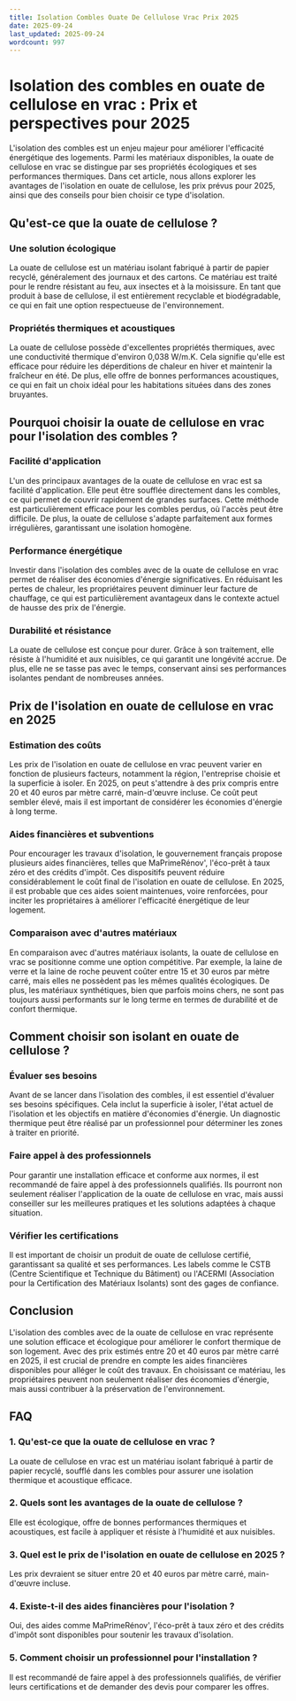 ```yaml
---
title: Isolation Combles Ouate De Cellulose Vrac Prix 2025
date: 2025-09-24
last_updated: 2025-09-24
wordcount: 997
---
```


# Isolation des combles en ouate de cellulose en vrac : Prix et perspectives pour 2025

L'isolation des combles est un enjeu majeur pour améliorer l'efficacité énergétique des logements. Parmi les matériaux disponibles, la ouate de cellulose en vrac se distingue par ses propriétés écologiques et ses performances thermiques. Dans cet article, nous allons explorer les avantages de l'isolation en ouate de cellulose, les prix prévus pour 2025, ainsi que des conseils pour bien choisir ce type d'isolation.

## Qu'est-ce que la ouate de cellulose ?

### Une solution écologique

La ouate de cellulose est un matériau isolant fabriqué à partir de papier recyclé, généralement des journaux et des cartons. Ce matériau est traité pour le rendre résistant au feu, aux insectes et à la moisissure. En tant que produit à base de cellulose, il est entièrement recyclable et biodégradable, ce qui en fait une option respectueuse de l'environnement.

### Propriétés thermiques et acoustiques

La ouate de cellulose possède d'excellentes propriétés thermiques, avec une conductivité thermique d'environ 0,038 W/m.K. Cela signifie qu'elle est efficace pour réduire les déperditions de chaleur en hiver et maintenir la fraîcheur en été. De plus, elle offre de bonnes performances acoustiques, ce qui en fait un choix idéal pour les habitations situées dans des zones bruyantes.

## Pourquoi choisir la ouate de cellulose en vrac pour l'isolation des combles ?

### Facilité d'application

L'un des principaux avantages de la ouate de cellulose en vrac est sa facilité d'application. Elle peut être soufflée directement dans les combles, ce qui permet de couvrir rapidement de grandes surfaces. Cette méthode est particulièrement efficace pour les combles perdus, où l'accès peut être difficile. De plus, la ouate de cellulose s'adapte parfaitement aux formes irrégulières, garantissant une isolation homogène.

### Performance énergétique

Investir dans l'isolation des combles avec de la ouate de cellulose en vrac permet de réaliser des économies d'énergie significatives. En réduisant les pertes de chaleur, les propriétaires peuvent diminuer leur facture de chauffage, ce qui est particulièrement avantageux dans le contexte actuel de hausse des prix de l'énergie.

### Durabilité et résistance

La ouate de cellulose est conçue pour durer. Grâce à son traitement, elle résiste à l'humidité et aux nuisibles, ce qui garantit une longévité accrue. De plus, elle ne se tasse pas avec le temps, conservant ainsi ses performances isolantes pendant de nombreuses années.

## Prix de l'isolation en ouate de cellulose en vrac en 2025

### Estimation des coûts

Les prix de l'isolation en ouate de cellulose en vrac peuvent varier en fonction de plusieurs facteurs, notamment la région, l'entreprise choisie et la superficie à isoler. En 2025, on peut s'attendre à des prix compris entre 20 et 40 euros par mètre carré, main-d'œuvre incluse. Ce coût peut sembler élevé, mais il est important de considérer les économies d'énergie à long terme.

### Aides financières et subventions

Pour encourager les travaux d'isolation, le gouvernement français propose plusieurs aides financières, telles que MaPrimeRénov', l'éco-prêt à taux zéro et des crédits d'impôt. Ces dispositifs peuvent réduire considérablement le coût final de l'isolation en ouate de cellulose. En 2025, il est probable que ces aides soient maintenues, voire renforcées, pour inciter les propriétaires à améliorer l'efficacité énergétique de leur logement.

### Comparaison avec d'autres matériaux

En comparaison avec d'autres matériaux isolants, la ouate de cellulose en vrac se positionne comme une option compétitive. Par exemple, la laine de verre et la laine de roche peuvent coûter entre 15 et 30 euros par mètre carré, mais elles ne possèdent pas les mêmes qualités écologiques. De plus, les matériaux synthétiques, bien que parfois moins chers, ne sont pas toujours aussi performants sur le long terme en termes de durabilité et de confort thermique.

## Comment choisir son isolant en ouate de cellulose ?

### Évaluer ses besoins

Avant de se lancer dans l'isolation des combles, il est essentiel d'évaluer ses besoins spécifiques. Cela inclut la superficie à isoler, l'état actuel de l'isolation et les objectifs en matière d'économies d'énergie. Un diagnostic thermique peut être réalisé par un professionnel pour déterminer les zones à traiter en priorité.

### Faire appel à des professionnels

Pour garantir une installation efficace et conforme aux normes, il est recommandé de faire appel à des professionnels qualifiés. Ils pourront non seulement réaliser l'application de la ouate de cellulose en vrac, mais aussi conseiller sur les meilleures pratiques et les solutions adaptées à chaque situation.

### Vérifier les certifications

Il est important de choisir un produit de ouate de cellulose certifié, garantissant sa qualité et ses performances. Les labels comme le CSTB (Centre Scientifique et Technique du Bâtiment) ou l'ACERMI (Association pour la Certification des Matériaux Isolants) sont des gages de confiance.

## Conclusion

L'isolation des combles avec de la ouate de cellulose en vrac représente une solution efficace et écologique pour améliorer le confort thermique de son logement. Avec des prix estimés entre 20 et 40 euros par mètre carré en 2025, il est crucial de prendre en compte les aides financières disponibles pour alléger le coût des travaux. En choisissant ce matériau, les propriétaires peuvent non seulement réaliser des économies d'énergie, mais aussi contribuer à la préservation de l'environnement.

## FAQ

### 1. Qu'est-ce que la ouate de cellulose en vrac ?

La ouate de cellulose en vrac est un matériau isolant fabriqué à partir de papier recyclé, soufflé dans les combles pour assurer une isolation thermique et acoustique efficace.

### 2. Quels sont les avantages de la ouate de cellulose ?

Elle est écologique, offre de bonnes performances thermiques et acoustiques, est facile à appliquer et résiste à l'humidité et aux nuisibles.

### 3. Quel est le prix de l'isolation en ouate de cellulose en 2025 ?

Les prix devraient se situer entre 20 et 40 euros par mètre carré, main-d'œuvre incluse.

### 4. Existe-t-il des aides financières pour l'isolation ?

Oui, des aides comme MaPrimeRénov', l'éco-prêt à taux zéro et des crédits d'impôt sont disponibles pour soutenir les travaux d'isolation.

### 5. Comment choisir un professionnel pour l'installation ?

Il est recommandé de faire appel à des professionnels qualifiés, de vérifier leurs certifications et de demander des devis pour comparer les offres.